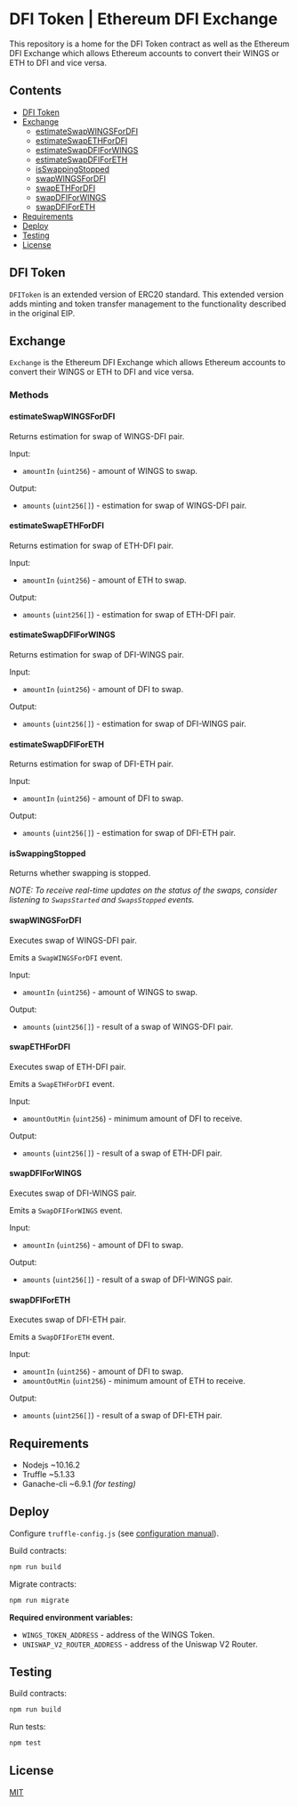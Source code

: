 # DFI Token | Ethereum DFI Exchange

This repository is a home for the DFI Token contract as well as the Ethereum DFI Exchange which allows Ethereum accounts to convert their WINGS or ETH to DFI and vice versa.

## Contents

- [DFI Token](#dfi-token)
- [Exchange](#exchange)
  - [estimateSwapWINGSForDFI](#estimateSwapWINGSForDFI)
  - [estimateSwapETHForDFI](#estimateSwapETHForDFI)
  - [estimateSwapDFIForWINGS](#estimateSwapDFIForWINGS)
  - [estimateSwapDFIForETH](#estimateSwapDFIForETH)
  - [isSwappingStopped](#isSwappingStopped)
  - [swapWINGSForDFI](#swapWINGSForDFI)
  - [swapETHForDFI](#swapETHForDFI)
  - [swapDFIForWINGS](#swapDFIForWINGS)
  - [swapDFIForETH](#swapDFIForETH)
- [Requirements](#requirements)
- [Deploy](#deploy)
- [Testing](#testing)
- [License](#license)

## DFI Token

`DFIToken` is an extended version of ERC20 standard. This extended version adds minting and token transfer management to the functionality described in the original EIP.

## Exchange

`Exchange` is the Ethereum DFI Exchange which allows Ethereum accounts to convert their WINGS or ETH to DFI and vice versa.

### Methods

#### estimateSwapWINGSForDFI

Returns estimation for swap of WINGS-DFI pair.

Input:
- `amountIn` (`uint256`) - amount of WINGS to swap.

Output:
- `amounts` (`uint256[]`) - estimation for swap of WINGS-DFI pair.

#### estimateSwapETHForDFI

Returns estimation for swap of ETH-DFI pair.

Input:
- `amountIn` (`uint256`) - amount of ETH to swap.

Output:
- `amounts` (`uint256[]`) - estimation for swap of ETH-DFI pair.

#### estimateSwapDFIForWINGS

Returns estimation for swap of DFI-WINGS pair.

Input:
- `amountIn` (`uint256`) - amount of DFI to swap.

Output:
- `amounts` (`uint256[]`) - estimation for swap of DFI-WINGS pair.

#### estimateSwapDFIForETH

Returns estimation for swap of DFI-ETH pair.

Input:
- `amountIn` (`uint256`) - amount of DFI to swap.

Output:
- `amounts` (`uint256[]`) - estimation for swap of DFI-ETH pair.

#### isSwappingStopped

Returns whether swapping is stopped.

*NOTE: To receive real-time updates on the status of the swaps, consider listening to `SwapsStarted` and `SwapsStopped` events.*

#### swapWINGSForDFI

Executes swap of WINGS-DFI pair.

Emits a `SwapWINGSForDFI` event.

Input:
- `amountIn` (`uint256`) - amount of WINGS to swap.

Output:
- `amounts` (`uint256[]`) - result of a swap of WINGS-DFI pair.

#### swapETHForDFI

Executes swap of ETH-DFI pair.

Emits a `SwapETHForDFI` event.

Input:
- `amountOutMin` (`uint256`) - minimum amount of DFI to receive.

Output:
- `amounts` (`uint256[]`) - result of a swap of ETH-DFI pair.

#### swapDFIForWINGS

Executes swap of DFI-WINGS pair.

Emits a `SwapDFIForWINGS` event.

Input:
- `amountIn` (`uint256`) - amount of DFI to swap.

Output:
- `amounts` (`uint256[]`) - result of a swap of DFI-WINGS pair.

#### swapDFIForETH

Executes swap of DFI-ETH pair.

Emits a `SwapDFIForETH` event.

Input:
- `amountIn` (`uint256`) - amount of DFI to swap.
- `amountOutMin` (`uint256`) - minimum amount of ETH to receive.

Output:
- `amounts` (`uint256[]`) - result of a swap of DFI-ETH pair.

## Requirements

- Nodejs ~10.16.2
- Truffle ~5.1.33
- Ganache-cli ~6.9.1 *(for testing)*

## Deploy

Configure `truffle-config.js` (see [configuration manual](http://truffleframework.com/docs/advanced/configuration)).

Build contracts:

```bash
npm run build
```

Migrate contracts:

```bash
npm run migrate
```

**Required environment variables:**
- `WINGS_TOKEN_ADDRESS` - address of the WINGS Token.
- `UNISWAP_V2_ROUTER_ADDRESS` - address of the Uniswap V2 Router.

## Testing

Build contracts:

```bash
npm run build
```

Run tests:

```bash
npm test
```

## License

[MIT](./LICENSE)
